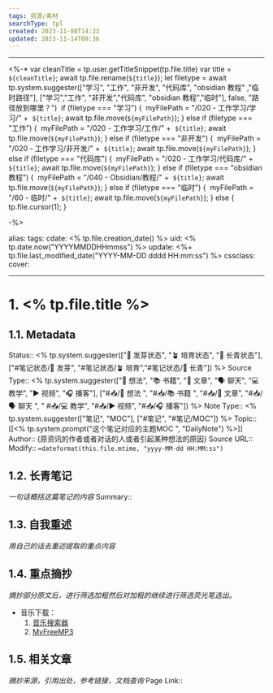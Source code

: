 ```yaml
---
tags: 资源/素材
searchType: tpl
created: 2023-11-08T14:23
updated: 2023-11-14T09:36
---
```


---

<%-\*
var cleanTitle = tp.user.getTitleSnippet(tp.file.title)
var title = `${cleanTitle}`;
await tp.file.rename(`${title}`);
let filetype = await tp.system.suggester(["学习", "工作", "非开发", "代码库", "obsidian 教程" ,"临时路径"], ["学习","工作", "非开发","代码库", "obsidian 教程","临时"], false, "路径放到哪里？") 
if (filetype === "学习") { 
myFilePath = "/020 - 工作学习/学习/" +  `${title}`;
await tp.file.move(`${myFilePath}`);
} else if (filetype === "工作") { 
myFilePath = "/020 - 工作学习/工作/" +  `${title}`;
await tp.file.move(`${myFilePath}`);
} else if (filetype === "非开发") { 
myFilePath = "/020 - 工作学习/非开发/" +  `${title}`;
await tp.file.move(`${myFilePath}`);
} else if (filetype === "代码库") { 
myFilePath = "/020 - 工作学习/代码库/" +  `${title}`;
await tp.file.move(`${myFilePath}`);
} else if (filetype === "obsidian 教程") { 
myFilePath = "/040 - Obsidian/教程/" +  `${title}`;
await tp.file.move(`${myFilePath}`);
} else if (filetype === "临时") { 
myFilePath = "/60 - 临时/" +  `${title}`;
await tp.file.move(`${myFilePath}`);
} else { 
tp.file.cursor(1);
}

-%>

alias:
tags:
cdate: <% tp.file.creation_date() %>
uid: <% tp.date.now("YYYYMMDDHHmmss") %>
update: <%+ tp.file.last_modified_date("YYYY-MM-DD dddd HH:mm:ss") %>
cssclass:
cover:

---

# 1. <% tp.file.title %>

## 1.1. Metadata

Status:: <% tp.system.suggester(["🌱 发芽状态", "🪴 培育状态", "🌲 长青状态"], ["#笔记状态/🌱 发芽", "#笔记状态/🪴 培育","#笔记状态/🌲 长青"]) %>
Source Type:: <% tp.system.suggester(["💭 想法", "📚 书籍", "📰️ 文章", "🗣️ 聊天", "💻 教学", "▶️ 视频", "🎧️ 播客"], ["#📥/💭 想法 ", "#📥/📚 书籍 ", "#📥/📰️ 文章", "#📥/🗣️ 聊天 ", " #📥/💻 教学", "#📥/▶️ 视频", "#📥/🎧️ 播客"]) %>
Note Type:: <% tp.system.suggester(["笔记", "MOC"], ["#笔记", "#笔记/MOC"]) %>
Topic:: [[<% tp.system.prompt("这个笔记对应的主题MOC ", "DailyNote") %>]]
Author:: {原资讯的作者或者对话的人或者引起某种想法的原因}
Source URL::
Modify:: `=dateformat(this.file.mtime, "yyyy-MM-dd HH:MM:ss")`

## 1.2. 长青笔记

_一句话概括这篇笔记的内容_
Summary::

## 1.3. 自我重述

_用自己的话去重述提取的重点内容_

## 1.4. 重点摘抄

_摘抄部分原文后，进行筛选加粗然后对加粗的继续进行筛选荧光笔选出。_
- 音乐下载：
	1. [音乐搜索器](http://music.itzo.cn/)
	2. [MyFreeMP3](http://tools.liumingye.cn/music/#/search/M/song/way%20back%20into%20love%20Hugh%20Grant%2FDrew%20Barrymore)
## 1.5. 相关文章

_摘抄来源，引用出处，参考链接，文档查询_
Page Link::
